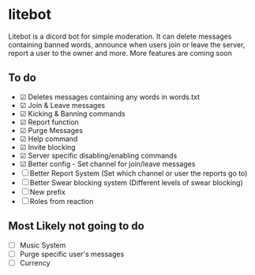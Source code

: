# litebot
Litebot is a dicord bot for simple moderation. It can delete messages containing banned words, announce when users join or leave the server, report a user to the owner and more. More features are coming soon

## To do
- ☑ Deletes messages containing any words in words.txt
- ☑ Join & Leave messages
- ☑ Kicking & Banning commands
- ☑ Report function
- ☑ Purge Messages 
- ☑ Help command
- ☑ Invite blocking
- ☑ Server specific disabling/enabling commands
- ☑ Better config - Set channel for join/leave messages
- ☐ Better Report System (Set which channel or user the reports go to)
- ☐ Better Swear blocking system (Different levels of swear blocking)
- ☐ New prefix
- ☐ Roles from reaction

## Most Likely not going to do
- ☐ Music System
- ☐ Purge specific user's messages
- ☐ Currency
